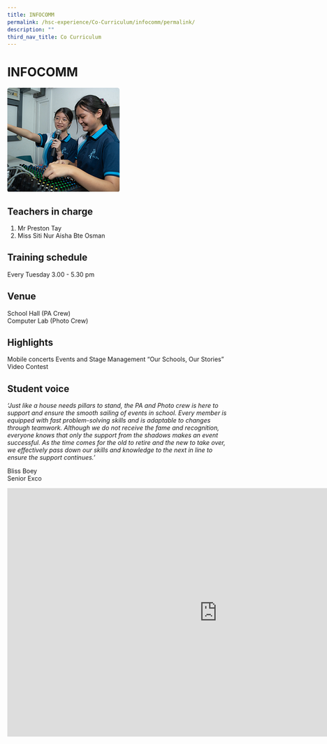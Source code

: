 ```yaml
---
title: INFOCOMM
permalink: /hsc-experience/Co-Curriculum/infocomm/permalink/
description: ""
third_nav_title: Co Curriculum
---
```

INFOCOMM
========

![](/images/CCA/Infocomm.png)

Teachers in charge
------------------

1.  Mr Preston Tay
2.  Miss Siti Nur Aisha Bte Osman

Training schedule
-----------------

Every Tuesday 3.00 - 5.30 pm

Venue
-----

School Hall (PA Crew)  
Computer Lab (Photo Crew)

Highlights
----------
Mobile concerts 
Events and Stage Management
“Our Schools, Our Stories” 
Video Contest

Student voice
-------------

_‘Just like a house needs pillars to stand, the PA and Photo crew is here to support and ensure the smooth sailing of events in school. Every member is equipped with fast problem-solving skills and is adaptable to changes through teamwork. Although we do not receive the fame and recognition, everyone knows that only the support from the shadows makes an event successful. As the time comes for the old to retire and the new to take over, we effectively pass down our skills and knowledge to the next in line to ensure the support continues.’_  
  
Bliss Boey  
Senior Exco

<iframe allowfullscreen="true" height="569" width="960" frameborder="0" src="https://docs.google.com/presentation/d/e/2PACX-1vR8UOq2IxUZe0eq8Gn9PnqTMp9fc50Q5ksHh-ucbAIhHHhRjQz1bGMei77uFRQcJgdhEaQBRaH3qWLx/embed?start=false&amp;loop=false&amp;delayms=3000"></iframe>